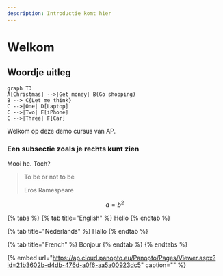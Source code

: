 ```yaml
---
description: Introductie komt hier
---
```


# Welkom

## Woordje uitleg



```text
graph TD
A[Christmas] -->|Get money| B(Go shopping)
B --> C{Let me think}
C -->|One| D[Laptop]
C -->|Two| E[iPhone]
C -->|Three| F[Car]
```





Welkom op deze demo cursus van AP.

### Een subsectie zoals je rechts kunt zien

Mooi he. Toch?

> To be or not to be
>
> Eros Ramespeare

$$
a = b^2
$$

{% tabs %}
{% tab title="English" %}
Hello
{% endtab %}

{% tab title="Nederlands" %}
Hallo
{% endtab %}

{% tab title="French" %}
Bonjour
{% endtab %}
{% endtabs %}

{% embed url="https://ap.cloud.panopto.eu/Panopto/Pages/Viewer.aspx?id=21b3602b-d4db-476d-a0f6-aa5a00923dc5" caption="" %}

